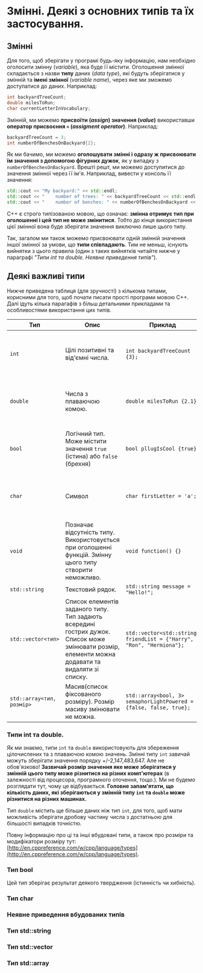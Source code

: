 # Змінні. Деякі з основних типів та їх застосування.

## Змінні

Для того, щоб зберігати у програмі будь-яку інформацію, нам необхідно оголосити змінну \(_variable_\), яка буде її містити. Оголошення змінної складається з назви **типу** даних \(_data type_\), які будуть зберігатися у змінній та **імені змінної** \(_variable name_\), через яке ми зможемо доступатися до даних. Наприклад:

```cpp
int backyardTreeCount;
double milesToRun;
char currentLetterInVocabulary;
```

Змінній, ми можемо **присвоїти \(**_**assign**_**\) значення \(**_**value**_**\)** використавши **оператор присвоєння **`=`** \(**_**assigment operator**_**\)**. Наприклад:

```cpp
backyardTreeCount = 3;
int numberOfBenchesOnBackyard{2};
```

Як ми бачимо, ми можемо **оголошувати змінні і одразу ж присвоювати їм значення з допомогою фігурних дужок**, як у випадку з `numberOfBenchesOnBackyard`. Врешті решт, ми можемо доступитися до значення змінної через її ім'я. Наприклад, вивести у консоль її значення:

```cpp
std::cout << "My backyard:" << std::endl;
std::cout << "    number of trees: " << backyardTreeCount << std::endl;
std::cout << "    number of benches: " << numberOfBenchesOnBackyard << std::endl;
```

С++ є строго типізованою мовою, що означає: **змінна отримує тип при оголошенні і цей тип не може змінитися**. Тобто до кінця використання цієї змінної вона буде зберігати значення виключно лише цього типу.

Так, загалом ми також можемо присвоювати одній змінній значення іншої змінної за умови, що **типи співпадають**. Тим не меньш, існують вийнятки з цього правила \(один з таких вийнятків читайте нижче у параграфі _"Типи int та double. Неявне приведення типів"_\).

## Деякі важливі типи

Нижче приведена таблиця \(для зручності\) з кількома типами, корисними для того, щоб почати писати прості програми мовою С++. Далі ідуть кілька парагафів з більш детальними прикладами та особливостями використання цих типів.

| Тип | Опис | Приклад | Бібліотека |
| --- | --- | --- | --- |
| `int` | Цілі позитивні та від'ємні числа. | `int backyardTreeCount {3};` | Вбудований тип. Не потребує підключення додаткових бібіліотек. |
| `double` | Числа з плаваючою комою. | `double milesToRun {2.1};` | Вбудований тип. Не потребує підключення додаткових бібіліотек. |
| `bool` | Логічний тип. Може містити значення `true` \(істина\) або `false` \(брехня\) | `bool pllugIsCool {true};` | Вбудований тип. Не потребує підключення додаткових бібіліотек. |
| `char` | Символ | `char firstLetter = 'a';` | Вбудований тип. Не потребує підключення додаткових бібіліотек. |
| `void` | Позначає відсутність типу. Використовується при оголошенні функцій. Змінну цього типу створити неможливо. | `void function() {}` | Вбудований тип. Не потребує підключення додаткових бібіліотек. |
| `std::string` | Текстовий рядок. | `std::string message = "Hello!";` | `#include <string>` |
| `std::vector<тип>` | Список елементів заданого типу. Тип задають всередині гострих дужок. Список може змінювати розмір, елементи можна додавати та видаляти зі списку. | `std::vector<std::string> friendList = {"Harry", "Ron", "Hermiona"};` | `#include <vector>` |
| `std::array<тип, розмір>` | Масив\(список фіксованого розміру\). Розмір масиву змінювати не можна. | `std::array<bool, 3> semaphorLightPowered = {false, false, true};` | `#include <array>` |

### Типи int та double.

Як ми знаємо, типи `int` та `double` використовують для збереження цілочислених та з плаваючою комою значень. Змінні типу `int` завичай можуть зберігати значення порядку +/-2,147,483,647. Але не обов'язково! **Зазвичай розмір значення яке може зберігатися у змінній цього типу може різнитися на різних комп'ютерах** \(в залежності від процесора, програмного оточення, тощо.\). Ми не будемо розглядати тут, чому це відбувається. **Головне запам'ятати, що кількість даних, які зберігаються у змінній типу `int` та `double` може різнитися на різних машинах.**

Тип `double` містить ще більше даних ніж тип `int`, для того, щоб мати можливість зберігати дробову частину числа з достатньою для більшості випадків точністю. 

Повну інформацію про ці та інші вбудовані типи, а також про розміри та модифікатори розміру тут: [http://en.cppreference.com/w/cpp/language/types](http://en.cppreference.com/w/cpp/language/types).

### Тип bool

Цей тип зберігає результат деякого твердження (істинність чи хибність).

### Тип char

### Неявне приведення вбудованих типів

### Тип std::string

### Тип std::vector

### Тип std::array



